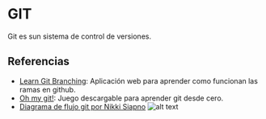 # GIT

Git es sun sistema de control de versiones.

## Referencias

- [Learn Git Branching](https://learngitbranching.js.org/): Aplicación web para aprender como funcionan las ramas en github.
- [Oh my git!](https://blinry.itch.io/oh-my-git): Juego descargable para aprender git desde cero.
- [Diagrama de flujo git por Nikki Siapno](https://twitter.com/NikkiSiapno/status/1593882400983072769?s=20&t=Q_Z1e7NYOrd8hzLS6WRlcQ)
![alt text](https://pbs.twimg.com/media/Fh6bl4DWIAAZxse?format=jpg&name=large)

